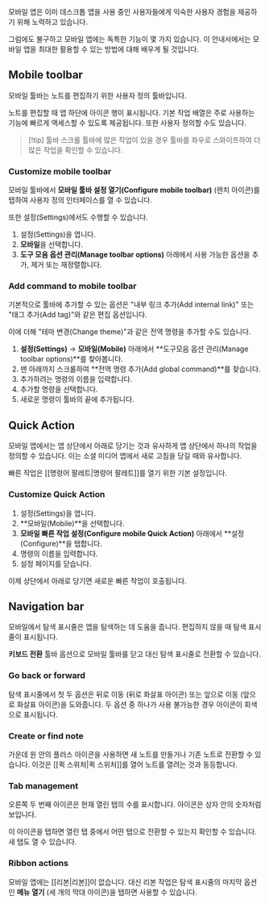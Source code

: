 모바일 앱은 이미 데스크톱 앱을 사용 중인 사용자들에게 익숙한 사용자 경험을 제공하기 위해 노력하고 있습니다.

그럼에도 불구하고 모바일 앱에는 독특한 기능이 몇 가지 있습니다. 이 안내서에서는 모바일 앱을 최대한 활용할 수 있는 방법에 대해 배우게 될 것입니다.

## Mobile toolbar

모바일 툴바는 노트를 편집하기 위한 사용자 정의 툴바입니다.

노트를 편집할 때 앱 하단에 아이콘 행이 표시됩니다. 기본 작업 배열은 주로 사용하는 기능에 빠르게 액세스할 수 있도록 제공됩니다. 또한 사용자 정의할 수도 있습니다.


> [!tip] 툴바 스크롤
> 툴바에 많은 작업이 있을 경우 툴바를 좌우로 스와이프하여 더 많은 작업을 확인할 수 있습니다.

### Customize mobile toolbar

모바일 툴바에서 **모바일 툴바 설정 열기(Configure mobile toolbar)** (렌치 아이콘)를 탭하여 사용자 정의 인터페이스를 열 수 있습니다.

또한 설정(Settings)에서도 수행할 수 있습니다.

1. 설정(Settings)을 엽니다.
2. **모바일**을 선택합니다.
3. **도구 모음 옵션 관리(Manage toolbar options)** 아래에서 사용 가능한 옵션을 추가, 제거 또는 재정렬합니다.

### Add command to mobile toolbar

기본적으로 툴바에 추가할 수 있는 옵션은 "내부 링크 추가(Add internal link)" 또는 "태그 추가(Add tag)"와 같은 편집 옵션입니다.

이에 더해 "테마 변경(Change theme)"과 같은 전역 명령을 추가할 수도 있습니다.

1. **설정(Settings)** → **모바일(Mobile)** 아래에서 **도구모음 옵션 관리(Manage toolbar options)**를 찾아봅니다.
2. 맨 아래까지 스크롤하여 **전역 명령 추가(Add global command)**를 찾습니다.
3. 추가하려는 명령의 이름을 입력합니다.
4. 추가할 명령을 선택합니다.
5. 새로운 명령이 툴바의 끝에 추가됩니다.

## Quick Action

모바일 앱에서는 앱 상단에서 아래로 당기는 것과 유사하게 앱 상단에서 하나의 작업을 정의할 수 있습니다. 이는 소셜 미디어 앱에서 새로 고침을 당길 때와 유사합니다.

빠른 작업은 [[명령어 팔레트|명령어 팔레트]]를 열기 위한 기본 설정입니다.

### Customize Quick Action

1. 설정(Settings)을 엽니다.
2. **모바일(Mobile)**을 선택합니다.
3. **모바일 빠른 작업 설정(Configure mobile Quick Action)** 아래에서 **설정(Configure)**을 탭합니다.
4. 명령의 이름을 입력합니다.
5. 설정 페이지를 닫습니다.

이제 상단에서 아래로 당기면 새로운 빠른 작업이 호출됩니다.

## Navigation bar

모바일에서 탐색 표시줄은 앱을 탐색하는 데 도움을 줍니다. 편집하지 않을 때 탐색 표시줄이 표시됩니다.

**키보드 전환** 툴바 옵션으로 모바일 툴바를 닫고 대신 탐색 표시줄로 전환할 수 있습니다.

### Go back or forward

탐색 표시줄에서 첫 두 옵션은 뒤로 이동 (뒤로 화살표 아이콘) 또는 앞으로 이동 (앞으로 화살표 아이콘)을 도와줍니다. 두 옵션 중 하나가 사용 불가능한 경우 아이콘이 회색으로 표시됩니다.

### Create or find note

가운데 원 안의 플러스 아이콘을 사용하면 새 노트를 만들거나 기존 노트로 전환할 수 있습니다. 이것은 [[퀵 스위처|퀵 스위처]]를 열어 노트를 열려는 것과 동등합니다.

### Tab management

오른쪽 두 번째 아이콘은 현재 열린 탭의 수를 표시합니다. 아이콘은 상자 안의 숫자처럼 보입니다.

이 아이콘을 탭하면 열린 탭 중에서 어떤 탭으로 전환할 수 있는지 확인할 수 있습니다. 새 탭도 열 수 있습니다.

### Ribbon actions
모바일 앱에는 [[리본|리본]]이 없습니다. 대신 리본 작업은 탐색 표시줄의 마지막 옵션인 **메뉴 열기** (세 개의 막대 아이콘)을 탭하면 사용할 수 있습니다.

